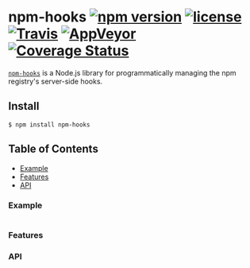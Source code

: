# npm-hooks [![npm version](https://img.shields.io/npm/v/npm-hooks.svg)](https://npm.im/npm-hooks) [![license](https://img.shields.io/npm/l/npm-hooks.svg)](https://npm.im/npm-hooks) [![Travis](https://img.shields.io/travis/npm/npm-hooks.svg)](https://travis-ci.org/npm/npm-hooks) [![AppVeyor](https://ci.appveyor.com/api/projects/status/github/npm/npm-hooks?svg=true)](https://ci.appveyor.com/project/npm/npm-hooks) [![Coverage Status](https://coveralls.io/repos/github/npm/npm-hooks/badge.svg?branch=latest)](https://coveralls.io/github/npm/npm-hooks?branch=latest)

[`npm-hooks`](https://github.com/npm/npm-hooks) is a Node.js library for
programmatically managing the npm registry's server-side hooks.

## Install

`$ npm install npm-hooks`

## Table of Contents

* [Example](#example)
* [Features](#features)
* [API](#api)

### Example

```javascript
```

### Features

### API

